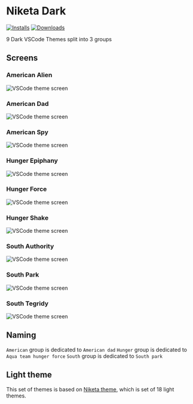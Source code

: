 # Niketa Dark

[![Installs](https://img.shields.io/vscode-marketplace/i/selfrefactor.Niketa-theme.svg?style=flat-square)](https://marketplace.visualstudio.com/items?itemName=selfrefactor.Niketa-theme)
[![Downloads](https://img.shields.io/vscode-marketplace/d/selfrefactor.Niketa-theme.svg?style=flat-square)](https://marketplace.visualstudio.com/items?itemName=selfrefactor.Niketa-theme)

9 Dark VSCode Themes split into 3 groups

## Screens

### American Alien

![VSCode theme screen](https://github.com/selfrefactor/niketa-themes/blob/master/packages/niketa_dark/screens/american.alien.png?raw=true)

### American Dad

![VSCode theme screen](https://github.com/selfrefactor/niketa-themes/blob/master/packages/niketa_dark/screens/american.dad.png?raw=true)

### American Spy

![VSCode theme screen](https://github.com/selfrefactor/niketa-themes/blob/master/packages/niketa_dark/screens/american.spy.png?raw=true)

### Hunger Epiphany

![VSCode theme screen](https://github.com/selfrefactor/niketa-themes/blob/master/packages/niketa_dark/screens/hunger.epiphany.png?raw=true)

### Hunger Force

![VSCode theme screen](https://github.com/selfrefactor/niketa-themes/blob/master/packages/niketa_dark/screens/hunger.force.png?raw=true)

### Hunger Shake

![VSCode theme screen](https://github.com/selfrefactor/niketa-themes/blob/master/packages/niketa_dark/screens/hunger.shake.png?raw=true)

### South Authority

![VSCode theme screen](https://github.com/selfrefactor/niketa-themes/blob/master/packages/niketa_dark/screens/south.authority.png?raw=true)

### South Park

![VSCode theme screen](https://github.com/selfrefactor/niketa-themes/blob/master/packages/niketa_dark/screens/south.park.png?raw=true)

### South Tegridy

![VSCode theme screen](https://github.com/selfrefactor/niketa-themes/blob/master/packages/niketa_dark/screens/south.tegridy.png?raw=true)

## Naming

`American` group is dedicated to `American dad`
`Hunger` group is dedicated to `Aqua team hunger force`
`South` group is dedicated to `South park`

## Light theme

This set of themes is based on [Niketa theme](https://marketplace.visualstudio.com/items?itemName=selfrefactor.Niketa-theme), which is set of 18 light themes.
